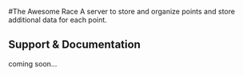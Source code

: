 #The Awesome Race
A server to store and organize points and store additional data for each point.

## Support & Documentation

coming soon...
